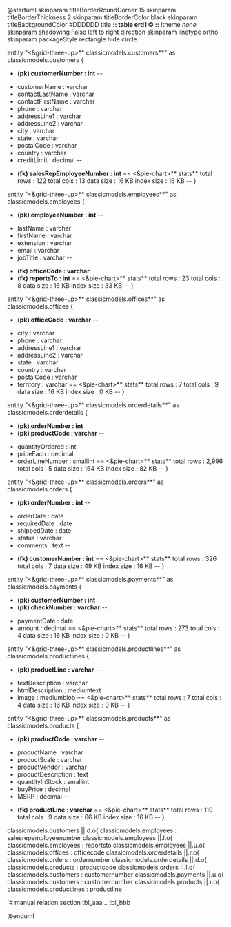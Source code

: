 
@startuml
skinparam titleBorderRoundCorner 15
skinparam titleBorderThickness 2
skinparam titleBorderColor black
skinparam titleBackgroundColor #DDDDDD
title **:: table erd1 © ::**
!theme _none_
skinparam shadowing False
left to right direction
skinparam linetype ortho
skinparam packageStyle rectangle
hide circle



entity "<&grid-three-up>** classicmodels.customers**" as classicmodels.customers { 
  + **(pk) customerNumber : int**
  --
  - customerName : varchar
  - contactLastName : varchar
  - contactFirstName : varchar
  - phone : varchar
  - addressLine1 : varchar
  - addressLine2 : varchar
  - city : varchar
  - state : varchar
  - postalCode : varchar
  - country : varchar
  - creditLimit : decimal
  --
  + **(fk) salesRepEmployeeNumber : int**
  ==
  <&pie-chart>** stats**
      total rows : 122
      total cols : 13
      data size : 16 KB
      index size : 16 KB
  --
}


entity "<&grid-three-up>** classicmodels.employees**" as classicmodels.employees { 
  + **(pk) employeeNumber : int**
  --
  - lastName : varchar
  - firstName : varchar
  - extension : varchar
  - email : varchar
  - jobTitle : varchar
  --
  + **(fk) officeCode : varchar**
  + **(fk) reportsTo : int**
  ==
  <&pie-chart>** stats**
      total rows : 23
      total cols : 8
      data size : 16 KB
      index size : 33 KB
  --
}


entity "<&grid-three-up>** classicmodels.offices**" as classicmodels.offices { 
  + **(pk) officeCode : varchar**
  --
  - city : varchar
  - phone : varchar
  - addressLine1 : varchar
  - addressLine2 : varchar
  - state : varchar
  - country : varchar
  - postalCode : varchar
  - territory : varchar
  ==
  <&pie-chart>** stats**
      total rows : 7
      total cols : 9
      data size : 16 KB
      index size : 0 KB
  --
}


entity "<&grid-three-up>** classicmodels.orderdetails**" as classicmodels.orderdetails { 
  + **(pk) orderNumber : int**
  + **(pk) productCode : varchar**
  --
  - quantityOrdered : int
  - priceEach : decimal
  - orderLineNumber : smallint
  ==
  <&pie-chart>** stats**
      total rows : 2,996
      total cols : 5
      data size : 164 KB
      index size : 82 KB
  --
}


entity "<&grid-three-up>** classicmodels.orders**" as classicmodels.orders { 
  + **(pk) orderNumber : int**
  --
  - orderDate : date
  - requiredDate : date
  - shippedDate : date
  - status : varchar
  - comments : text
  --
  + **(fk) customerNumber : int**
  ==
  <&pie-chart>** stats**
      total rows : 326
      total cols : 7
      data size : 49 KB
      index size : 16 KB
  --
}


entity "<&grid-three-up>** classicmodels.payments**" as classicmodels.payments { 
  + **(pk) customerNumber : int**
  + **(pk) checkNumber : varchar**
  --
  - paymentDate : date
  - amount : decimal
  ==
  <&pie-chart>** stats**
      total rows : 273
      total cols : 4
      data size : 16 KB
      index size : 0 KB
  --
}


entity "<&grid-three-up>** classicmodels.productlines**" as classicmodels.productlines { 
  + **(pk) productLine : varchar**
  --
  - textDescription : varchar
  - htmlDescription : mediumtext
  - image : mediumblob
  ==
  <&pie-chart>** stats**
      total rows : 7
      total cols : 4
      data size : 16 KB
      index size : 0 KB
  --
}


entity "<&grid-three-up>** classicmodels.products**" as classicmodels.products { 
  + **(pk) productCode : varchar**
  --
  - productName : varchar
  - productScale : varchar
  - productVendor : varchar
  - productDescription : text
  - quantityInStock : smallint
  - buyPrice : decimal
  - MSRP : decimal
  --
  + **(fk) productLine : varchar**
  ==
  <&pie-chart>** stats**
      total rows : 110
      total cols : 9
      data size : 66 KB
      index size : 16 KB
  --
}

classicmodels.customers ||.d.o{ classicmodels.employees : salesrepemployeenumber
classicmodels.employees ||.l.o{ classicmodels.employees : reportsto
classicmodels.employees ||.u.o{ classicmodels.offices : officecode
classicmodels.orderdetails ||.r.o{ classicmodels.orders : ordernumber
classicmodels.orderdetails ||.d.o{ classicmodels.products : productcode
classicmodels.orders ||.l.o{ classicmodels.customers : customernumber
classicmodels.payments ||.u.o{ classicmodels.customers : customernumber
classicmodels.products ||.r.o{ classicmodels.productlines : productline

'# manual relation section 
tbl_aaa .. tbl_bbb

@enduml